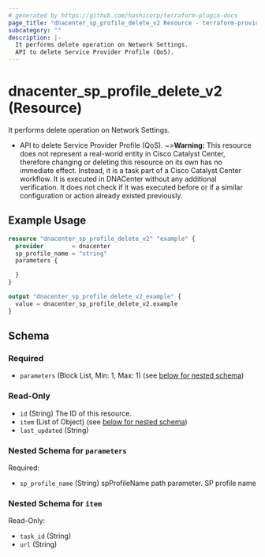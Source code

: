 ```yaml
---
# generated by https://github.com/hashicorp/terraform-plugin-docs
page_title: "dnacenter_sp_profile_delete_v2 Resource - terraform-provider-dnacenter"
subcategory: ""
description: |-
  It performs delete operation on Network Settings.
  API to delete Service Provider Profile (QoS).
---
```


# dnacenter_sp_profile_delete_v2 (Resource)

It performs delete operation on Network Settings.

- API to delete Service Provider Profile (QoS).
~>**Warning:**
This resource does not represent a real-world entity in Cisco Catalyst Center, therefore changing or deleting this resource on its own has no immediate effect.
Instead, it is a task part of a Cisco Catalyst Center workflow. It is executed in DNACenter without any additional verification. It does not check if it was executed before or if a similar configuration or action already existed previously.

## Example Usage

```terraform
resource "dnacenter_sp_profile_delete_v2" "example" {
  provider        = dnacenter
  sp_profile_name = "string"
  parameters {

  }
}

output "dnacenter_sp_profile_delete_v2_example" {
  value = dnacenter_sp_profile_delete_v2.example
}
```

<!-- schema generated by tfplugindocs -->
## Schema

### Required

- `parameters` (Block List, Min: 1, Max: 1) (see [below for nested schema](#nestedblock--parameters))

### Read-Only

- `id` (String) The ID of this resource.
- `item` (List of Object) (see [below for nested schema](#nestedatt--item))
- `last_updated` (String)

<a id="nestedblock--parameters"></a>
### Nested Schema for `parameters`

Required:

- `sp_profile_name` (String) spProfileName path parameter. SP profile name


<a id="nestedatt--item"></a>
### Nested Schema for `item`

Read-Only:

- `task_id` (String)
- `url` (String)
